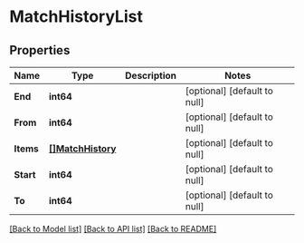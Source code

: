 # MatchHistoryList

## Properties
Name | Type | Description | Notes
------------ | ------------- | ------------- | -------------
**End** | **int64** |  | [optional] [default to null]
**From** | **int64** |  | [optional] [default to null]
**Items** | [**[]MatchHistory**](MatchHistory.md) |  | [optional] [default to null]
**Start** | **int64** |  | [optional] [default to null]
**To** | **int64** |  | [optional] [default to null]

[[Back to Model list]](../README.md#documentation-for-models) [[Back to API list]](../README.md#documentation-for-api-endpoints) [[Back to README]](../README.md)


